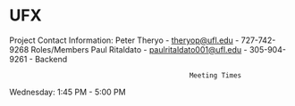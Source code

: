 # UFX
Project
Contact Information:
Peter Theryo - theryop@ufl.edu - 727-742-9268
                                                 Roles/Members
  Paul Ritaldato - paulritaldato001@ufl.edu - 305-904-9261 - Backend
  
                                                 Meeting Times
  Wednesday: 1:45 PM - 5:00 PM
